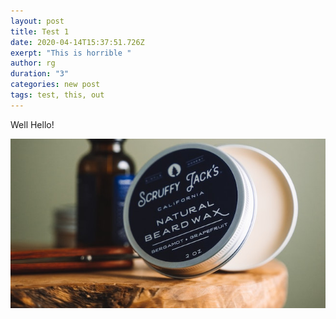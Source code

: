 ```yaml
---
layout: post
title: Test 1
date: 2020-04-14T15:37:51.726Z
exerpt: "This is horrible "
author: rg
duration: "3"
categories: new post
tags: test, this, out
---
```

Well Hello!

![](/img/assets/product.jpg)